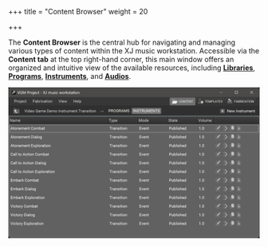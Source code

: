 +++
title = "Content Browser"
weight = 20

+++

The **Content Browser** is the central hub for navigating and managing various types of content within the XJ music workstation. Accessible via the **Content tab** at the top right-hand corner, this main window offers an organized and intuitive view of the available resources, including [**Libraries**](/making-xj-music/libraries/), [**Programs**](/making-xj-music/programs/), [**Instruments**](/making-xj-music/instruments/), and [**Audios**](/getting-started/instrument-editor/).

![Content Browser](content-browser.png?width=600px)